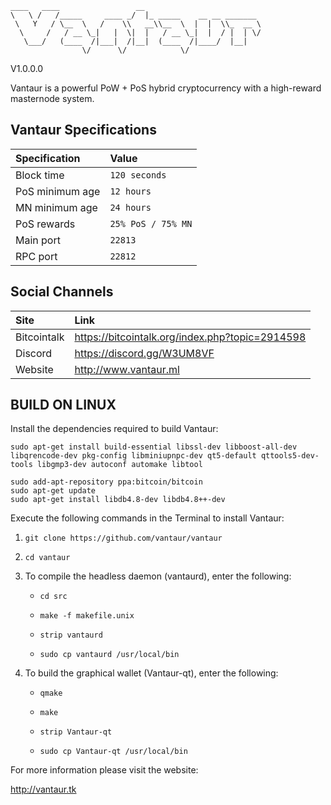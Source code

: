 ```
____   ____                 __                          
\   \ /   /_____     ____ _/  |_ _____    __ __ _______ 
 \   Y   / \__  \   /    \\   __\\__  \  |  |  \\_  __ \
  \     /   / __ \_|   |  \|  |   / __ \_|  |  / |  | \/
   \___/   (____  /|___|  /|__|  (____  /|____/  |__|   
                \/      \/            \/   
```
V1.0.0.0

Vantaur is a powerful PoW + PoS hybrid cryptocurrency with a high-reward masternode system.

## Vantaur Specifications

| Specification | Value |
|:-----------|:-----------|
| Block time | `120 seconds` |
| PoS minimum age | `12 hours` |
| MN minimum age| `24 hours` |
| PoS rewards | `25% PoS / 75% MN`|
| Main port | `22813` |
| RPC port | `22812` |

## Social Channels

| Site | Link |
|:-----------|:-----------|
| Bitcointalk | https://bitcointalk.org/index.php?topic=2914598 |
| Discord | https://discord.gg/W3UM8VF |
| Website | http://www.vantaur.ml |



BUILD ON LINUX
-----------
Install the dependencies required to build Vantaur:
```
sudo apt-get install build-essential libssl-dev libboost-all-dev libqrencode-dev pkg-config libminiupnpc-dev qt5-default qttools5-dev-tools libgmp3-dev autoconf automake libtool

sudo add-apt-repository ppa:bitcoin/bitcoin
sudo apt-get update
sudo apt-get install libdb4.8-dev libdb4.8++-dev
```
Execute the following commands in the Terminal to install Vantaur:
1. `git clone https://github.com/vantaur/vantaur`

2. `cd vantaur`

3. To compile the headless daemon (vantaurd), enter the following:
    * `cd src`

    * `make -f makefile.unix`

    * `strip vantaurd`

    * `sudo cp vantaurd /usr/local/bin`

4. To build the graphical wallet (Vantaur-qt), enter the following:
    * `qmake`
    
    * `make`
    
    * `strip Vantaur-qt`
    
    * `sudo cp Vantaur-qt /usr/local/bin`

For more information please visit the website:

http://vantaur.tk
